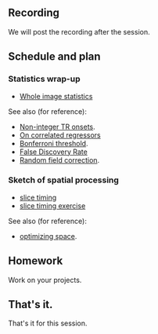 ## Recording

We will post the recording after the session.

## Schedule and plan

### Statistics wrap-up

* [Whole image
  statistics](https://textbook.nipraxis.org/whole_image_statistics.html)

See also (for reference):

* [Non-integer TR onsets](https://textbook.nipraxis.org/non_tr_onsets).
* [On correlated
regressors](https://matthew-brett.github.io/teaching/correlated_regressors.html)
* [Bonferroni threshold](https://textbook.nipraxis.org/bonferroni_correction).
* [False Discovery Rate](https://matthew-brett.github.io/teaching/fdr.html)
* [Random field
correction](https://matthew-brett.github.io/teaching/random_fields.html).

### Sketch of spatial processing

* [slice timing](https://textbook.nipraxis.org/slice_timing)
* [slice timing exercise](https://hub.nipraxis.org/hub/user-redirect/git-pull?repo=https%3A//github.com/nipraxis/slice_timing&subPath=slice_timing.ipynb)

See also (for reference):

* [optimizing space](https://textbook.nipraxis.org/optimizing_space).

## Homework

Work on your projects.

## That's it.

That's it for this session.
